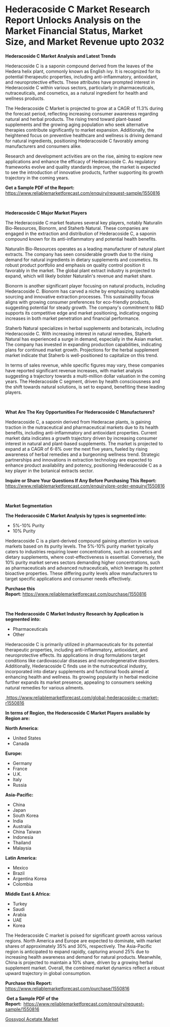 <p><h1>Hederacoside C Market Research Report Unlocks Analysis on the Market Financial Status, Market Size, and Market Revenue upto 2032</h1></p><p><strong>Hederacoside C Market Analysis and Latest Trends</strong></p>
<p><p>Hederacoside C is a saponin compound derived from the leaves of the Hedera helix plant, commonly known as English ivy. It is recognized for its potential therapeutic properties, including anti-inflammatory, antioxidant, and neuroprotective effects. These attributes have prompted interest in Hederacoside C within various sectors, particularly in pharmaceuticals, nutraceuticals, and cosmetics, as a natural ingredient for health and wellness products.</p><p>The Hederacoside C Market is projected to grow at a CAGR of 11.3% during the forecast period, reflecting increasing consumer awareness regarding natural and herbal products. The rising trend toward plant-based supplements and the growing aging population who seek alternative therapies contribute significantly to market expansion. Additionally, the heightened focus on preventive healthcare and wellness is driving demand for natural ingredients, positioning Hederacoside C favorably among manufacturers and consumers alike.</p><p>Research and development activities are on the rise, aiming to explore new applications and enhance the efficacy of Hederacoside C. As regulatory frameworks evolve and quality standards improve, the market is expected to see the introduction of innovative products, further supporting its growth trajectory in the coming years.</p></p>
<p><strong>Get a Sample PDF of the Report:&nbsp;</strong> <a href="https://www.reliablemarketforecast.com/enquiry/request-sample/1550816?utm_campaign=2472&utm_medium=2&utm_source=Github&utm_content=ia&utm_term=31032025&utm_id=hederacoside-c">https://www.reliablemarketforecast.com/enquiry/request-sample/1550816</a></p>
<p>&nbsp;</p>
<p><strong>Hederacoside C Major Market Players</strong></p>
<p><p>The Hederacoside C market features several key players, notably Naturalin Bio-Resources, Bionorm, and Staherb Natural. These companies are engaged in the extraction and distribution of Hederacoside C, a saponin compound known for its anti-inflammatory and potential health benefits.</p><p>Naturalin Bio-Resources operates as a leading manufacturer of natural plant extracts. The company has seen considerable growth due to the rising demand for natural ingredients in dietary supplements and cosmetics. Its robust product portfolio and emphasis on quality control position it favorably in the market. The global plant extract industry is projected to expand, which will likely bolster Naturalin's revenue and market share.</p><p>Bionorm is another significant player focusing on natural products, including Hederacoside C. Bionorm has carved a niche by emphasizing sustainable sourcing and innovative extraction processes. This sustainability focus aligns with growing consumer preferences for eco-friendly products, suggesting potential for steady growth. The company's commitment to R&D supports its competitive edge and market positioning, indicating ongoing increases in both market penetration and financial performance.</p><p>Staherb Natural specializes in herbal supplements and botanicals, including Hederacoside C. With increasing interest in natural remedies, Staherb Natural has experienced a surge in demand, especially in the Asian market. The company has invested in expanding production capabilities, indicating plans for continued market growth. Projections for the herbal supplement market indicate that Staherb is well-positioned to capitalize on this trend.</p><p>In terms of sales revenue, while specific figures may vary, these companies have reported significant revenue increases, with market analysis suggesting a trajectory towards a multi-million dollar valuation in the coming years. The Hederacoside C segment, driven by health consciousness and the shift towards natural solutions, is set to expand, benefiting these leading players.</p></p>
<p>&nbsp;</p>
<p><strong>What Are The Key Opportunities For Hederacoside C Manufacturers?</strong></p>
<p><p>Hederacoside C, a saponin derived from Hederacae plants, is gaining traction in the nutraceutical and pharmaceutical markets due to its health benefits, including anti-inflammatory and antioxidant properties. Current market data indicates a growth trajectory driven by increasing consumer interest in natural and plant-based supplements. The market is projected to expand at a CAGR of 6-8% over the next five years, fueled by rising awareness of herbal remedies and a burgeoning wellness trend. Strategic partnerships and innovations in extraction technology are expected to enhance product availability and potency, positioning Hederacoside C as a key player in the botanical extracts sector.</p></p>
<p><strong>Inquire or Share Your Questions If Any Before Purchasing This Report:</strong> <a href="https://www.reliablemarketforecast.com/enquiry/pre-order-enquiry/1550816?utm_campaign=2472&utm_medium=2&utm_source=Github&utm_content=ia&utm_term=31032025&utm_id=hederacoside-c">https://www.reliablemarketforecast.com/enquiry/pre-order-enquiry/1550816</a></p>
<p>&nbsp;</p>
<p><strong>Market Segmentation</strong></p>
<p><strong>The Hederacoside C Market Analysis by types is segmented into:</strong></p>
<p><ul><li>5%-10% Purity</li><li>10% Purity</li></ul></p>
<p><p>Hederacoside C is a plant-derived compound gaining attention in various markets based on its purity levels. The 5%-10% purity market typically caters to industries requiring lower concentrations, such as cosmetics and dietary supplements, where cost-effectiveness is essential. Conversely, the 10% purity market serves sectors demanding higher concentrations, such as pharmaceuticals and advanced nutraceuticals, which leverage its potent bioactive properties. These differing purity levels allow manufacturers to target specific applications and consumer needs effectively.</p></p>
<p><strong>Purchase this Report:&nbsp;</strong><a href="https://www.reliablemarketforecast.com/purchase/1550816?utm_campaign=2472&utm_medium=2&utm_source=Github&utm_content=ia&utm_term=31032025&utm_id=hederacoside-c">https://www.reliablemarketforecast.com/purchase/1550816</a></p>
<p>&nbsp;</p>
<p><strong>The Hederacoside C Market Industry Research by Application is segmented into:</strong></p>
<p><ul><li>Pharmaceuticals</li><li>Other</li></ul></p>
<p><p>Hederacoside C is primarily utilized in pharmaceuticals for its potential therapeutic properties, including anti-inflammatory, antioxidant, and neuroprotective effects. Its applications in drug formulations target conditions like cardiovascular diseases and neurodegenerative disorders. Additionally, Hederacoside C finds use in the nutraceutical industry, incorporated into dietary supplements and functional foods aimed at enhancing health and wellness. Its growing popularity in herbal medicine further expands its market presence, appealing to consumers seeking natural remedies for various ailments.</p></p>
<p><a href="https://www.reliablemarketforecast.com/global-hederacoside-c-market-r1550816?utm_campaign=2472&utm_medium=2&utm_source=Github&utm_content=ia&utm_term=31032025&utm_id=hederacoside-c">&nbsp;https://www.reliablemarketforecast.com/global-hederacoside-c-market-r1550816</a></p>
<p><strong>In terms of Region, the Hederacoside C Market Players available by Region are:</strong></p>
<p>
    <p> <strong> North America: </strong>
        <ul>
            <li>United States</li>
            <li>Canada</li>
        </ul>
        </p> 
    <p> <strong> Europe: </strong>
        <ul>
            <li>Germany</li>
            <li>France</li>
            <li>U.K.</li>
            <li>Italy</li>
            <li>Russia</li>
        </ul>
        </p> 
    <p> <strong> Asia-Pacific: </strong>
        <ul>
            <li>China</li>
            <li>Japan</li>
            <li>South Korea</li>
            <li>India</li>
            <li>Australia</li>
            <li>China Taiwan</li>
            <li>Indonesia</li>
            <li>Thailand</li>
            <li>Malaysia</li>
        </ul>
        </p> 
    <p> <strong> Latin America: </strong>
        <ul>
            <li>Mexico</li>
            <li>Brazil</li>
            <li>Argentina Korea</li>
            <li>Colombia</li>
        </ul>
        </p> 
    <p> <strong> Middle East & Africa: </strong>
        <ul>
            <li>Turkey</li>
            <li>Saudi</li>
            <li>Arabia</li>
            <li>UAE</li>
            <li>Korea</li>
        </ul>
    </p>
    </p>
<p><p>The Hederacoside C market is poised for significant growth across various regions. North America and Europe are expected to dominate, with market shares of approximately 35% and 30%, respectively. The Asia-Pacific region is anticipated to expand rapidly, capturing around 25% due to increasing health awareness and demand for natural products. Meanwhile, China is projected to maintain a 10% share, driven by a growing herbal supplement market. Overall, the combined market dynamics reflect a robust upward trajectory in global consumption.</p></p>
<p><strong>Purchase this Report: </strong><a href="https://www.reliablemarketforecast.com/purchase/1550816?utm_campaign=2472&utm_medium=2&utm_source=Github&utm_content=ia&utm_term=31032025&utm_id=hederacoside-c">https://www.reliablemarketforecast.com/purchase/1550816</a></p>
<p>&nbsp;<strong>Get a Sample PDF of the Report:&nbsp;&nbsp;</strong><a href="https://www.reliablemarketforecast.com/enquiry/request-sample/1550816?utm_campaign=2472&utm_medium=2&utm_source=Github&utm_content=ia&utm_term=31032025&utm_id=hederacoside-c">https://www.reliablemarketforecast.com/enquiry/request-sample/1550816</a></p>
<p><strong></strong></p>
<p><p><a href="https://github.com/shirleenfraker87/Market-Research-Report-List-1/blob/main/gossypol-acetate-market.md?utm_campaign=2472&utm_medium=2&utm_source=Github&utm_content=ia&utm_term=31032025&utm_id=hederacoside-c">Gossypol Acetate Market</a></p></p>